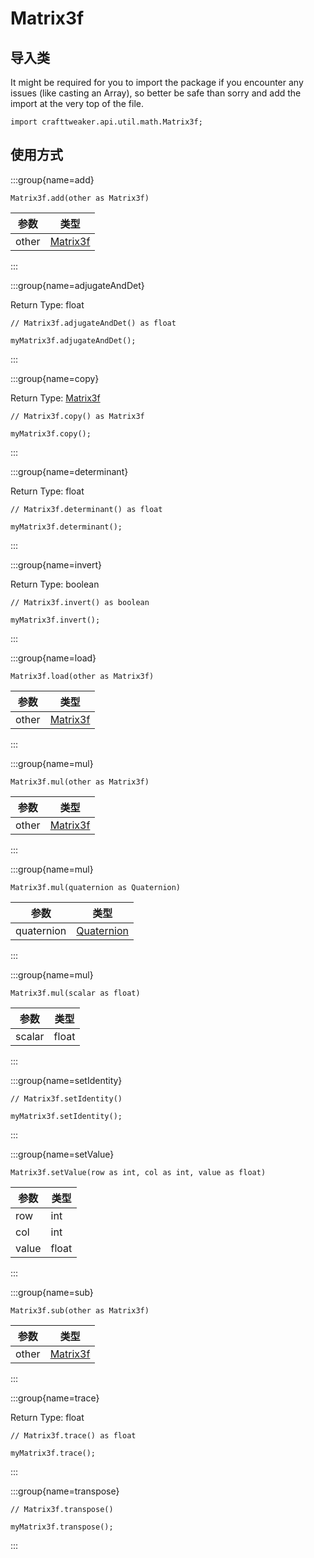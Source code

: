 # Matrix3f

## 导入类

It might be required for you to import the package if you encounter any issues (like casting an Array), so better be safe than sorry and add the import at the very top of the file.
```zenscript
import crafttweaker.api.util.math.Matrix3f;
```


## 使用方式

:::group{name=add}

```zenscript
Matrix3f.add(other as Matrix3f)
```

| 参数    | 类型                                          |
| ----- | ------------------------------------------- |
| other | [Matrix3f](/vanilla/api/util/math/Matrix3f) |


:::

:::group{name=adjugateAndDet}

Return Type: float

```zenscript
// Matrix3f.adjugateAndDet() as float

myMatrix3f.adjugateAndDet();
```

:::

:::group{name=copy}

Return Type: [Matrix3f](/vanilla/api/util/math/Matrix3f)

```zenscript
// Matrix3f.copy() as Matrix3f

myMatrix3f.copy();
```

:::

:::group{name=determinant}

Return Type: float

```zenscript
// Matrix3f.determinant() as float

myMatrix3f.determinant();
```

:::

:::group{name=invert}

Return Type: boolean

```zenscript
// Matrix3f.invert() as boolean

myMatrix3f.invert();
```

:::

:::group{name=load}

```zenscript
Matrix3f.load(other as Matrix3f)
```

| 参数    | 类型                                          |
| ----- | ------------------------------------------- |
| other | [Matrix3f](/vanilla/api/util/math/Matrix3f) |


:::

:::group{name=mul}

```zenscript
Matrix3f.mul(other as Matrix3f)
```

| 参数    | 类型                                          |
| ----- | ------------------------------------------- |
| other | [Matrix3f](/vanilla/api/util/math/Matrix3f) |


:::

:::group{name=mul}

```zenscript
Matrix3f.mul(quaternion as Quaternion)
```

| 参数         | 类型                                              |
| ---------- | ----------------------------------------------- |
| quaternion | [Quaternion](/vanilla/api/util/math/Quaternion) |


:::

:::group{name=mul}

```zenscript
Matrix3f.mul(scalar as float)
```

| 参数     | 类型    |
| ------ | ----- |
| scalar | float |


:::

:::group{name=setIdentity}

```zenscript
// Matrix3f.setIdentity()

myMatrix3f.setIdentity();
```

:::

:::group{name=setValue}

```zenscript
Matrix3f.setValue(row as int, col as int, value as float)
```

| 参数    | 类型    |
| ----- | ----- |
| row   | int   |
| col   | int   |
| value | float |


:::

:::group{name=sub}

```zenscript
Matrix3f.sub(other as Matrix3f)
```

| 参数    | 类型                                          |
| ----- | ------------------------------------------- |
| other | [Matrix3f](/vanilla/api/util/math/Matrix3f) |


:::

:::group{name=trace}

Return Type: float

```zenscript
// Matrix3f.trace() as float

myMatrix3f.trace();
```

:::

:::group{name=transpose}

```zenscript
// Matrix3f.transpose()

myMatrix3f.transpose();
```

:::


